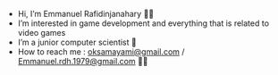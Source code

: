 - Hi, I’m Emmanuel Rafidinjanahary 🤝🏼
- I’m interested in game development and everything that is related to video games
- I’m a junior computer scientist 🌱
- How to reach me : oksamayami@gmail.com / Emmanuel.rdh.1979@gmail.com 🙌🏼

<!---
Emmanuel-Rafidinjanahary/Emmanuel-Rafidinjanahary is a ✨ special ✨ repository because its `README.md` (this file) appears on your GitHub profile.
You can click the Preview link to take a look at your changes.
--->
